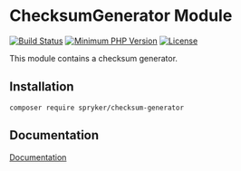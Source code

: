 # ChecksumGenerator Module
[![Build Status](https://travis-ci.org/spryker/checksum-generator.svg?branch=master)](https://travis-ci.org/spryker/checksum-generator)
[![Minimum PHP Version](https://img.shields.io/badge/php-%3E%3D%207.2-8892BF.svg)](https://php.net/)
[![License](https://img.shields.io/github/license/spryker/checksum-generator.svg)](https://github.com/spryker/checksum-generator/)

This module contains a checksum generator.

## Installation

```
composer require spryker/checksum-generator
```

## Documentation

[Documentation](https://spryker.github.io)
